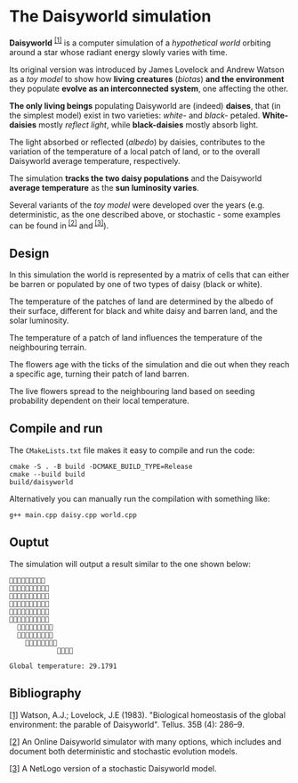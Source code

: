 # The Daisyworld simulation

**Daisyworld** <sup> [[1]](#bibliography)</sup> is a computer simulation of a
_hypothetical world_ orbiting around a star whose radiant energy slowly varies
with time.

Its original version was introduced by James Lovelock and Andrew Watson as a
_toy model_ to show how **living creatures** (_biotas_) **and the environment**
they populate **evolve as an interconnected system**, one affecting the other.

**The only living beings** populating Daisyworld are (indeed) **daises**, that
(in the simplest model) exist in two varieties: _white-_ and _black-_ petaled.
**White-daisies** mostly _reflect light_, while **black-daisies** mostly absorb
light.

The light absorbed or reflected (_albedo_) by daisies, contributes to the
variation of the temperature of a local patch of land, or to the overall
Daisyworld average temperature, respectively.

The simulation **tracks the two daisy populations** and the Daisyworld **average
temperature** as the **sun luminosity varies**.

Several variants of the _toy model_ were developed over the years (e.g.
deterministic, as the one described above, or stochastic - some examples can be
found in<sup> [[2]](#bibliography)</sup> and<sup> [[3]](#bibliography)</sup>).

## Design
In this simulation the world is represented by a matrix of cells that can either be barren or populated by one of two types of daisy (black or white).

The temperature of the patches of land are determined by the albedo of their surface, different for black and white daisy and barren land, and the solar luminosity.

The temperature of a patch of land influences the temperature of the neighbouring terrain.

The flowers age with the ticks of the simulation and die out when they reach a specific age, turning their patch of land barren.

The live flowers spread to the neighbouring land based on seeding probability dependent on their local temperature.

## Compile and run

The `CMakeLists.txt` file makes it easy to compile and run the code:

```
cmake -S . -B build -DCMAKE_BUILD_TYPE=Release
cmake --build build
build/daisyworld
```

Alternatively you can manually run the compilation with something like:

```
g++ main.cpp daisy.cpp world.cpp
```

## Ouptut

The simulation will output a result similar to the one shown below:

```
💮💮🌸🌸🌸🌸🌸💮💮  
🌸💮💮🌸🌸🌸🌸🌸🌸🌸
🌸💮💮💮🌸🌸🌸🌸🌸🌸
💮🌸💮🌸🌸🌸🌸🌸🌸🌸
🌸💮🌸💮💮🌸🌸💮💮🌸
🌸🌸🌸💮💮🌸🌸🌸💮🌸
  🌸🌸💮💮🌸💮🌸💮💮
  🌸🌸🌸🌸🌸🌸💮💮🌸
    🌸🌸🌸🌸🌸🌸🌸🌸
            🌸🌸🌸🌸

Global temperature: 29.1791
```

## Bibliography

[[1]](https://onlinelibrary.wiley.com/doi/abs/10.1111/j.1600-0889.1983.tb00031.x)
Watson, A.J.; Lovelock, J.E (1983). "Biological homeostasis of the global
environment: the parable of Daisyworld". Tellus. 35B (4): 286–9.

[[2]](https://gingerbooth.com/html5/daisy/help/index.html) An Online Daisyworld
simulator with many options, which includes and document both deterministic
and stochastic evolution models.

[[3]](http://ccl.northwestern.edu/netlogo/models/Daisyworld) A NetLogo version
of a stochastic Daisyworld model.